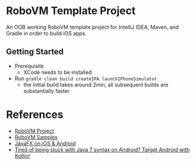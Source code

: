 # RoboVM Template Project
An OOB working RoboVM template project for IntelliJ IDEA, Maven, and Gradle in order to build iOS apps.

## Getting Started
* Prerequisite
	* XCode needs to be installed
* Run `gradle clean build createIPA launchIPhoneSimulator`
	* the initial build takes around 2min, all subsequent builds are substantially faster

# References
* [RoboVM Project](http://www.robovm.com)
* [RoboVM Samples](https://github.com/robovm/robovm-samples)
* [JavaFX on iOS & Android](http://javafxports.org)
* [Tired of being stuck with Java 7 syntax on Android? Target Android with Kotlin!](http://kotlinlang.org)